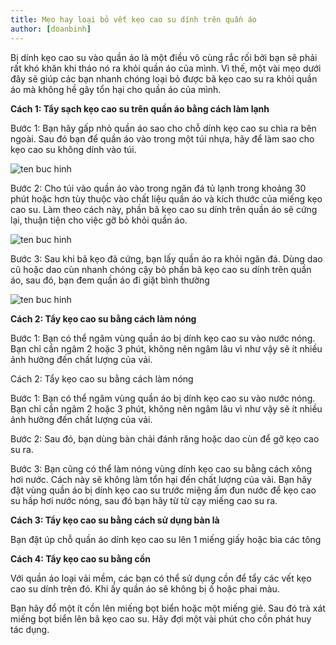 ```yaml
---
title: Mẹo hay loại bỏ vết kẹo cao su dính trên quần áo
author: [doanbinh]
---
```



Bị dính kẹo cao su vào quần áo là một điều vô cùng rắc rối bởi bạn sẽ phải rất khó khăn khi tháo nó ra khỏi quần áo của mình. Vì thế, một vài mẹo dưới đây sẽ giúp các bạn nhanh chóng loại bỏ được bã kẹo cao su ra khỏi quần áo mà không hề gây tổn hại cho quần áo của mình.

**Cách 1: Tẩy sạch kẹo cao su trên quần áo bằng cách làm lạnh**

Bước 1: Bạn hãy gấp nhỏ quần áo sao cho chỗ dính kẹo cao su chìa ra bên ngoài. Sau đó bạn để quần áo vào trong một túi nhựa, hãy để làm sao cho kẹo cao su không dính vào túi.

![ten buc hinh](https://media.cooky.vn/images/blog-2016/meo-tay-cao-su-tren-quan-ao.jpg "ten buc hinh")

Bước 2: Cho túi vào quần áo vào trong ngăn đá tủ lạnh trong khoảng 30 phút hoặc hơn tùy thuộc vào chất liệu quần áo và kích thước của miếng kẹo cao su. Làm theo cách này, phần bã kẹo cao su dính trên quần áo sẽ cứng lại, thuận tiện cho việc gỡ bỏ khỏi quần áo.

![ten buc hinh](https://file.hstatic.net/1000003969/file/1_91519_grande.jpg "ten buc hinh")

Bước 3: Sau khi bã kẹo đã cứng, bạn lấy quần áo ra khỏi ngăn đá. Dùng dao cũ hoặc dao cùn nhanh chóng cậy bỏ phần bã kẹo cao su dính trên quần áo, sau đó, bạn đem quần áo đi giặt bình thường

![ten buc hinh](http://a9.vietbao.vn/images/vn999/22/2018/02/20180222-meo-tay-bo-ba-keo-cao-su-tren-quan-ao-nhanh-gon-1.jpg "ten buc hinh")

**Cách 2: Tẩy kẹo cao su bằng cách làm nóng**

Bước 1: Bạn có thể ngâm vùng quần áo bị dính kẹo cao su vào nước nóng. Bạn chỉ cần ngâm 2 hoặc 3 phút, không nên ngâm lâu vì như vậy sẽ ít nhiều ảnh hưởng đến chất lượng của vải.

Cách 2: Tẩy kẹo cao su bằng cách làm nóng

Bước 1: Bạn có thể ngâm vùng quần áo bị dính kẹo cao su vào nước nóng. Bạn chỉ cần ngâm 2 hoặc 3 phút, không nên ngâm lâu vì như vậy sẽ ít nhiều ảnh hưởng đến chất lượng của vải.


Bước 2: Sau đó, bạn dùng bàn chải đánh răng hoặc dao cùn để gỡ kẹo cao su ra.


Bước 3: Bạn cũng có thể làm nóng vùng dính kẹo cao su bằng cách xông hơi nước. Cách này sẽ không làm tổn hại đến chất lượng của vải. Bạn hãy đặt vùng quần áo bị dính kẹo cao su trước miệng ấm đun nước để kẹo cao su hấp hơi nước nóng, sau đó bạn hãy từ từ cạy miếng cao su ra.

**Cách 3: Tẩy kẹo cao su bằng cách sử dụng bàn là**

Bạn đặt úp chỗ quần áo dính kẹo cao su lên 1 miếng giấy hoặc bìa các tông


**Cách 4: Tẩy kẹo cao su bằng cồn**

Với quần áo loại vải mềm, các bạn có thể sử dụng cồn để tẩy các vết kẹo cao su dính trên đó. Khi ấy quần áo sẽ không bị ố hoặc phai màu.

Bạn hãy đổ một ít cồn lên miếng bọt biển hoặc một miếng giẻ. Sau đó trà xát miếng bọt biển lên bã kẹo cao su. Hãy đợi một vài phút cho cồn phát huy tác dụng.

